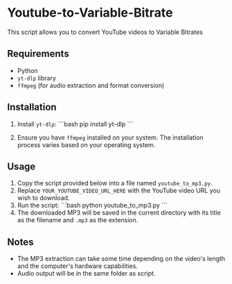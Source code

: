 # Youtube-to-Variable-Bitrate
This script allows you to convert YouTube videos to Variable Bitrates

## Requirements

- Python
- `yt-dlp` library
- `ffmpeg` (for audio extraction and format conversion)

## Installation

1. Install `yt-dlp`:
\```bash
pip install yt-dlp
\```

2. Ensure you have `ffmpeg` installed on your system. The installation process varies based on your operating system.

## Usage

1. Copy the script provided below into a file named `youtube_to_mp3.py`.
2. Replace `YOUR_YOUTUBE_VIDEO_URL_HERE` with the YouTube video URL you wish to download.
3. Run the script:
\```bash
python youtube_to_mp3.py
\```
4. The downloaded MP3 will be saved in the current directory with its title as the filename and `.mp3` as the extension.

## Notes

- The MP3 extraction can take some time depending on the video's length and the computer's hardware capabilities.
- Audio output will be in the same folder as script.
